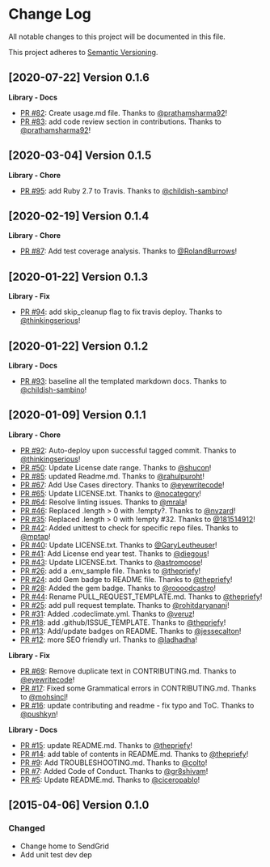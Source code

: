 # Change Log
All notable changes to this project will be documented in this file.

This project adheres to [Semantic Versioning](http://semver.org/).

[2020-07-22] Version 0.1.6
--------------------------
**Library - Docs**
- [PR #82](https://github.com/sendgrid/smtpapi-ruby/pull/82): Create usage.md file. Thanks to [@prathamsharma92](https://github.com/prathamsharma92)!
- [PR #83](https://github.com/sendgrid/smtpapi-ruby/pull/83): add code review section in contributions. Thanks to [@prathamsharma92](https://github.com/prathamsharma92)!


[2020-03-04] Version 0.1.5
--------------------------
**Library - Chore**
- [PR #95](https://github.com/sendgrid/smtpapi-ruby/pull/95): add Ruby 2.7 to Travis. Thanks to [@childish-sambino](https://github.com/childish-sambino)!


[2020-02-19] Version 0.1.4
--------------------------
**Library - Chore**
- [PR #87](https://github.com/sendgrid/smtpapi-ruby/pull/87): Add test coverage analysis. Thanks to [@RolandBurrows](https://github.com/RolandBurrows)!


[2020-01-22] Version 0.1.3
--------------------------
**Library - Fix**
- [PR #94](https://github.com/sendgrid/smtpapi-ruby/pull/94): add skip_cleanup flag to fix travis deploy. Thanks to [@thinkingserious](https://github.com/thinkingserious)!


[2020-01-22] Version 0.1.2
--------------------------
**Library - Docs**
- [PR #93](https://github.com/sendgrid/smtpapi-ruby/pull/93): baseline all the templated markdown docs. Thanks to [@childish-sambino](https://github.com/childish-sambino)!


[2020-01-09] Version 0.1.1
--------------------------
**Library - Chore**
- [PR #92](https://github.com/sendgrid/smtpapi-ruby/pull/92): Auto-deploy upon successful tagged commit. Thanks to [@thinkingserious](https://github.com/thinkingserious)!
- [PR #50](https://github.com/sendgrid/smtpapi-ruby/pull/50): Update License date range. Thanks to [@shucon](https://github.com/shucon)!
- [PR #85](https://github.com/sendgrid/smtpapi-ruby/pull/85): updated Readme.md. Thanks to [@rahulpuroht](https://github.com/rahulpuroht)!
- [PR #67](https://github.com/sendgrid/smtpapi-ruby/pull/67): Add Use Cases directory. Thanks to [@eyewritecode](https://github.com/eyewritecode)!
- [PR #65](https://github.com/sendgrid/smtpapi-ruby/pull/65): Update LICENSE.txt. Thanks to [@nocategory](https://github.com/nocategory)!
- [PR #64](https://github.com/sendgrid/smtpapi-ruby/pull/64): Resolve linting issues. Thanks to [@mrala](https://github.com/mrala)!
- [PR #46](https://github.com/sendgrid/smtpapi-ruby/pull/46): Replaced .length > 0 with .!empty?. Thanks to [@nvzard](https://github.com/nvzard)!
- [PR #35](https://github.com/sendgrid/smtpapi-ruby/pull/35): Replaced .length > 0 with !empty #32. Thanks to [@181514912](https://github.com/181514912)!
- [PR #42](https://github.com/sendgrid/smtpapi-ruby/pull/42): Added unittest to check for specific repo files. Thanks to [@mptap](https://github.com/mptap)!
- [PR #40](https://github.com/sendgrid/smtpapi-ruby/pull/40): Update LICENSE.txt. Thanks to [@GaryLeutheuser](https://github.com/GaryLeutheuser)!
- [PR #41](https://github.com/sendgrid/smtpapi-ruby/pull/41): Add License end year test. Thanks to [@diegous](https://github.com/diegous)!
- [PR #43](https://github.com/sendgrid/smtpapi-ruby/pull/43): Update LICENSE.txt. Thanks to [@astromoose](https://github.com/astromoose)!
- [PR #26](https://github.com/sendgrid/smtpapi-ruby/pull/26): add a .env_sample file. Thanks to [@thepriefy](https://github.com/thepriefy)!
- [PR #24](https://github.com/sendgrid/smtpapi-ruby/pull/24): add Gem badge to README file. Thanks to [@thepriefy](https://github.com/thepriefy)!
- [PR #28](https://github.com/sendgrid/smtpapi-ruby/pull/28): Added the gem badge. Thanks to [@roooodcastro](https://github.com/roooodcastro)!
- [PR #44](https://github.com/sendgrid/smtpapi-ruby/pull/44): Rename PULL_REQUEST_TEMPLATE.md. Thanks to [@thepriefy](https://github.com/thepriefy)!
- [PR #25](https://github.com/sendgrid/smtpapi-ruby/pull/25): add pull request template. Thanks to [@rohitdaryanani](https://github.com/rohitdaryanani)!
- [PR #31](https://github.com/sendgrid/smtpapi-ruby/pull/31): Added .codeclimate.yml. Thanks to [@veruz](https://github.com/veruz)!
- [PR #18](https://github.com/sendgrid/smtpapi-ruby/pull/18): add .github/ISSUE_TEMPLATE. Thanks to [@thepriefy](https://github.com/thepriefy)!
- [PR #13](https://github.com/sendgrid/smtpapi-ruby/pull/13): Add/update badges on README. Thanks to [@jessecalton](https://github.com/jessecalton)!
- [PR #12](https://github.com/sendgrid/smtpapi-ruby/pull/12): more SEO friendly url. Thanks to [@ladhadha](https://github.com/ladhadha)!

**Library - Fix**
- [PR #69](https://github.com/sendgrid/smtpapi-ruby/pull/69): Remove duplicate text in CONTRIBUTING.md. Thanks to [@eyewritecode](https://github.com/eyewritecode)!
- [PR #17](https://github.com/sendgrid/smtpapi-ruby/pull/17): Fixed some Grammatical errors in CONTRIBUTING.md. Thanks to [@mohsincl](https://github.com/mohsincl)!
- [PR #16](https://github.com/sendgrid/smtpapi-ruby/pull/16): update contributing and readme - fix typo and ToC. Thanks to [@pushkyn](https://github.com/pushkyn)!

**Library - Docs**
- [PR #15](https://github.com/sendgrid/smtpapi-ruby/pull/15): update README.md. Thanks to [@thepriefy](https://github.com/thepriefy)!
- [PR #14](https://github.com/sendgrid/smtpapi-ruby/pull/14): add table of contents in README.md. Thanks to [@thepriefy](https://github.com/thepriefy)!
- [PR #9](https://github.com/sendgrid/smtpapi-ruby/pull/9): Add TROUBLESHOOTING.md. Thanks to [@colto](https://github.com/colto)!
- [PR #7](https://github.com/sendgrid/smtpapi-ruby/pull/7): Added Code of Conduct. Thanks to [@gr8shivam](https://github.com/gr8shivam)!
- [PR #5](https://github.com/sendgrid/smtpapi-ruby/pull/5): Update README.md. Thanks to [@ciceropablo](https://github.com/ciceropablo)!


[2015-04-06] Version 0.1.0
--------------------------
### Changed
- Change home to SendGrid
- Add unit test dev dep
